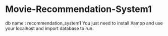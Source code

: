# Movie-Recommendation-System1
db name : recommendation_system1
You just need to install Xampp and use your localhost and import database to run.

